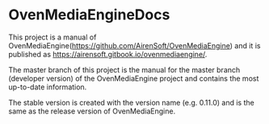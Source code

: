 # OvenMediaEngineDocs

This project is a manual of OvenMediaEngine(https://github.com/AirenSoft/OvenMediaEngine) and it is published as https://airensoft.gitbook.io/ovenmediaengine/.

The master branch of this project is the manual for the master branch (developer version) of the OvenMediaEngine project and contains the most up-to-date information.

The stable version is created with the version name (e.g. 0.11.0) and is the same as the release version of OvenMediaEngine.
